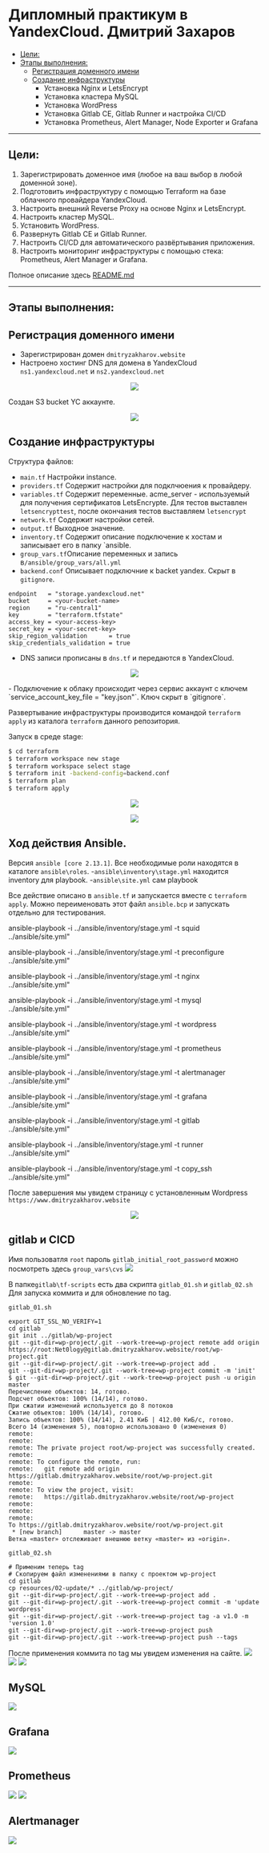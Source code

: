 # Дипломный практикум в YandexCloud. Дмитрий Захаров
  * [Цели:](#цели)
  * [Этапы выполнения:](#этапы-выполнения)
      * [Регистрация доменного имени](#регистрация-доменного-имени)
      * [Создание инфраструктуры](#создание-инфраструктуры)
          * Установка Nginx и LetsEncrypt
          * Установка кластера MySQL
          * Установка WordPress
          * Установка Gitlab CE, Gitlab Runner и настройка CI/CD
          * Установка Prometheus, Alert Manager, Node Exporter и Grafana

---
## Цели:
1. Зарегистрировать доменное имя (любое на ваш выбор в любой доменной зоне).
2. Подготовить инфраструктуру с помощью Terraform на базе облачного провайдера YandexCloud.
3. Настроить внешний Reverse Proxy на основе Nginx и LetsEncrypt.
4. Настроить кластер MySQL.
5. Установить WordPress.
6. Развернуть Gitlab CE и Gitlab Runner.
7. Настроить CI/CD для автоматического развёртывания приложения.
8. Настроить мониторинг инфраструктуры с помощью стека: Prometheus, Alert Manager и Grafana.

Полное описание здесь [README.md](../README.md)

---
## Этапы выполнения:
## Регистрация доменного имени

- Зарегистрирован домен `dmitryzakharov.website`
- Настроено хостинг DNS для домена в YandexCloud `ns1.yandexcloud.net` и `ns2.yandexcloud.net`
<p align="center">
  <img src="./img/01_webhosting.png)">
</p>

Создан S3 bucket YC аккаунте.
<p align="center">
  <img src="./img/02_backet.png)">
</p>

## Создание инфраструктуры
Структура файлов:
- `main.tf`      Настройки instance.
- `providers.tf` Содержит настройки для подклчюения к провайдеру.
- `variables.tf` Содержит переменные. acme_server - используемый для получения сертификатов LetsEncrypte. 
   Для тестов выставлен `letsencrypttest`, после окончания тестов выставляем `letsencrypt`
- `network.tf`   Содержит настройки сетей.
- `output.tf`    Выходное значение.
- `inventory.tf` Содержит описание подключение к хостам и записывает его в папку `ansible.
- `group_vars.tf`Описание переменных и запись в`/ansible/group_vars/all.yml`
- `backend.conf` Описывает подключние к backet yandex. Скрыт в `gitignore`.
```
endpoint   = "storage.yandexcloud.net"
bucket     = <your-bucket-name>
region     = "ru-central1"
key        = "terraform.tfstate"
access_key = <your-access-key>
secret_key = <your-secret-key>
skip_region_validation      = true
skip_credentials_validation = true
```
-  DNS записи прописаны в `dns.tf` и передаются в YandexCloud.
<p align="center">
  <img src="./img/03_dns.png)">
</p>
-  Подключение к облаку происходит через сервис аккаунт с ключем `service_account_key_file = "key.json"`. Ключ скрыт в `gitignore`. 

Развертывание инфраструктуры производится командой `terraform apply` из каталога `terraform` данного репозитория.

Запуск в среде stage:
```bash
$ cd terraform
$ terraform workspace new stage
$ terraform workspace select stage 
$ terraform init -backend-config=backend.conf
$ terraform plan
$ terraform apply
```
<p align="center">
  <img src="./img/04_yc.png)">
</p>

<p align="center">
  <img src="./img/05_yc.png)">
</p>

## Ход действия Ansible.

 Версия `ansible [core 2.13.1]`. Все необходимые роли находятся в каталоге `ansible\roles`. 
 -`ansible\inventory\stage.yml` находится inventory для playbook.
 -`ansible\site.yml` сам playbook
 
Все действие описано в `ansible.tf` и запускается вместе с `terraform apply`. Можно переименовать этот файл `ansible.bcp` и запускать отдельно для тестирования.
 
ansible-playbook -i ../ansible/inventory/stage.yml -t squid ../ansible/site.yml"

ansible-playbook -i ../ansible/inventory/stage.yml -t preconfigure ../ansible/site.yml"

ansible-playbook -i ../ansible/inventory/stage.yml -t nginx ../ansible/site.yml"

ansible-playbook -i ../ansible/inventory/stage.yml -t mysql ../ansible/site.yml" 

ansible-playbook -i ../ansible/inventory/stage.yml -t wordpress ../ansible/site.yml"

ansible-playbook -i ../ansible/inventory/stage.yml -t prometheus ../ansible/site.yml"

ansible-playbook -i ../ansible/inventory/stage.yml -t alertmanager ../ansible/site.yml"

ansible-playbook -i ../ansible/inventory/stage.yml -t grafana ../ansible/site.yml"

ansible-playbook -i ../ansible/inventory/stage.yml -t gitlab ../ansible/site.yml"

ansible-playbook -i ../ansible/inventory/stage.yml -t runner ../ansible/site.yml"

ansible-playbook -i ../ansible/inventory/stage.yml -t copy_ssh ../ansible/site.yml"

После завершения мы увидем страницу с установленным Wordpress `https://www.dmitryzakharov.website`
<p align="center">
  <img src="./img/06_web.png)">
</p>

## gitlab и СICD
Имя пользоватля `root` пароль `gitlab_initial_root_password` можно посмотреть здесь `group_vars\cvs`
![](img/gitlab_01.png) 

В папке`gitlab\tf-scripts` есть два скрипта `gitlab_01.sh` и `gitlab_02.sh` Для запуска коммита и для обновление по tag. 

`gitlab_01.sh`
```
export GIT_SSL_NO_VERIFY=1
cd gitlab
git init ../gitlab/wp-project
git --git-dir=wp-project/.git --work-tree=wp-project remote add origin https://root:Net0logy@gitlab.dmitryzakharov.website/root/wp-project.git
git --git-dir=wp-project/.git --work-tree=wp-project add .
git --git-dir=wp-project/.git --work-tree=wp-project commit -m 'init'
$ git --git-dir=wp-project/.git --work-tree=wp-project push -u origin master
Перечисление объектов: 14, готово.
Подсчет объектов: 100% (14/14), готово.
При сжатии изменений используется до 8 потоков
Сжатие объектов: 100% (14/14), готово.
Запись объектов: 100% (14/14), 2.41 КиБ | 412.00 КиБ/с, готово.
Всего 14 (изменения 5), повторно использовано 0 (изменения 0)
remote: 
remote: 
remote: The private project root/wp-project was successfully created.
remote: 
remote: To configure the remote, run:
remote:   git remote add origin https://gitlab.dmitryzakharov.website/root/wp-project.git
remote: 
remote: To view the project, visit:
remote:   https://gitlab.dmitryzakharov.website/root/wp-project
remote: 
remote: 
remote: 
To https://gitlab.dmitryzakharov.website/root/wp-project.git
 * [new branch]      master -> master
Ветка «master» отслеживает внешнюю ветку «master» из «origin».
```

`gitlab_02.sh`
```
# Применим теперь tag
# Cкопируем файл изменениями в папку c проектом wp-project
cd gitlab
cp resources/02-update/* ../gitlab/wp-project/
git --git-dir=wp-project/.git --work-tree=wp-project add .
git --git-dir=wp-project/.git --work-tree=wp-project commit -m 'update wordpress'
git --git-dir=wp-project/.git --work-tree=wp-project tag -a v1.0 -m 'version 1.0'
git --git-dir=wp-project/.git --work-tree=wp-project push
git --git-dir=wp-project/.git --work-tree=wp-project push --tags
```
После применения коммита по tag мы увидем изменения на сайте.
![](img/cicd_01.png)
![](img/cicd_02_runner.png)
![](img/cicd_03.png)

## MySQL
![](img/mysql_01.png)

## Grafana
![](img/grafana_01.png)

## Prometheus
![](img/prometheus_01.png)
![](img/prometheus_02.png)

## Alertmanager
![](img/alermanager_01.png)